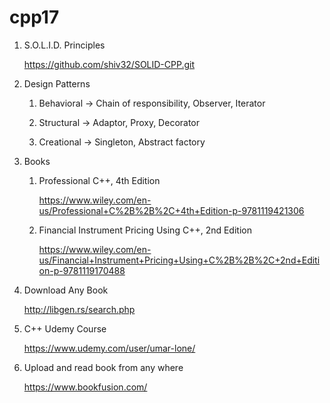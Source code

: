 # cpp17

1. S.O.L.I.D. Principles
   
   https://github.com/shiv32/SOLID-CPP.git

3. Design Patterns

    1. Behavioral ->  Chain of responsibility, Observer,  Iterator

    2. Structural -> Adaptor,  Proxy,  Decorator

    3. Creational ->  Singleton,  Abstract factory
  

4. Books
   
    1. Professional C++, 4th Edition
       
       https://www.wiley.com/en-us/Professional+C%2B%2B%2C+4th+Edition-p-9781119421306
  
    3. Financial Instrument Pricing Using C++, 2nd Edition
       
       https://www.wiley.com/en-us/Financial+Instrument+Pricing+Using+C%2B%2B%2C+2nd+Edition-p-9781119170488

5. Download Any Book
      
      http://libgen.rs/search.php

6. C++ Udemy Course

   https://www.udemy.com/user/umar-lone/

7. Upload and read book from any where
   
   https://www.bookfusion.com/
